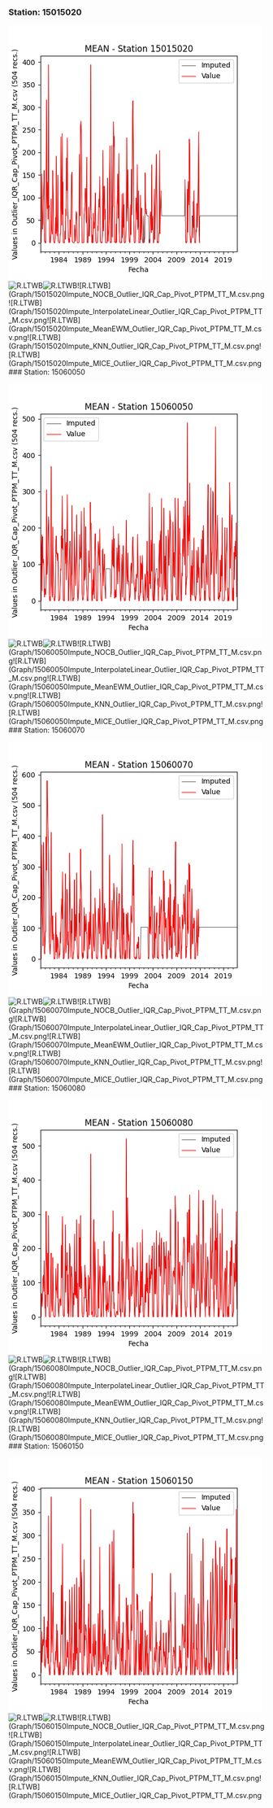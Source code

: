 ### Station: 15015020

![R.LTWB](Graph/15015020_Impute_Mean_Outlier_IQR_Cap_Pivot_PTPM_TT_M.csv.png)![R.LTWB](Graph/15015020Impute_Median_Outlier_IQR_Cap_Pivot_PTPM_TT_M.csv.png)![R.LTWB](Graph/15015020Impute_LOCF_Outlier_IQR_Cap_Pivot_PTPM_TT_M.csv.png)![R.LTWB](Graph/15015020Impute_NOCB_Outlier_IQR_Cap_Pivot_PTPM_TT_M.csv.png![R.LTWB](Graph/15015020Impute_InterpolateLinear_Outlier_IQR_Cap_Pivot_PTPM_TT_M.csv.png![R.LTWB](Graph/15015020Impute_MeanEWM_Outlier_IQR_Cap_Pivot_PTPM_TT_M.csv.png![R.LTWB](Graph/15015020Impute_KNN_Outlier_IQR_Cap_Pivot_PTPM_TT_M.csv.png![R.LTWB](Graph/15015020Impute_MICE_Outlier_IQR_Cap_Pivot_PTPM_TT_M.csv.png### Station: 15060050

![R.LTWB](Graph/15060050_Impute_Mean_Outlier_IQR_Cap_Pivot_PTPM_TT_M.csv.png)![R.LTWB](Graph/15060050Impute_Median_Outlier_IQR_Cap_Pivot_PTPM_TT_M.csv.png)![R.LTWB](Graph/15060050Impute_LOCF_Outlier_IQR_Cap_Pivot_PTPM_TT_M.csv.png)![R.LTWB](Graph/15060050Impute_NOCB_Outlier_IQR_Cap_Pivot_PTPM_TT_M.csv.png![R.LTWB](Graph/15060050Impute_InterpolateLinear_Outlier_IQR_Cap_Pivot_PTPM_TT_M.csv.png![R.LTWB](Graph/15060050Impute_MeanEWM_Outlier_IQR_Cap_Pivot_PTPM_TT_M.csv.png![R.LTWB](Graph/15060050Impute_KNN_Outlier_IQR_Cap_Pivot_PTPM_TT_M.csv.png![R.LTWB](Graph/15060050Impute_MICE_Outlier_IQR_Cap_Pivot_PTPM_TT_M.csv.png### Station: 15060070

![R.LTWB](Graph/15060070_Impute_Mean_Outlier_IQR_Cap_Pivot_PTPM_TT_M.csv.png)![R.LTWB](Graph/15060070Impute_Median_Outlier_IQR_Cap_Pivot_PTPM_TT_M.csv.png)![R.LTWB](Graph/15060070Impute_LOCF_Outlier_IQR_Cap_Pivot_PTPM_TT_M.csv.png)![R.LTWB](Graph/15060070Impute_NOCB_Outlier_IQR_Cap_Pivot_PTPM_TT_M.csv.png![R.LTWB](Graph/15060070Impute_InterpolateLinear_Outlier_IQR_Cap_Pivot_PTPM_TT_M.csv.png![R.LTWB](Graph/15060070Impute_MeanEWM_Outlier_IQR_Cap_Pivot_PTPM_TT_M.csv.png![R.LTWB](Graph/15060070Impute_KNN_Outlier_IQR_Cap_Pivot_PTPM_TT_M.csv.png![R.LTWB](Graph/15060070Impute_MICE_Outlier_IQR_Cap_Pivot_PTPM_TT_M.csv.png### Station: 15060080

![R.LTWB](Graph/15060080_Impute_Mean_Outlier_IQR_Cap_Pivot_PTPM_TT_M.csv.png)![R.LTWB](Graph/15060080Impute_Median_Outlier_IQR_Cap_Pivot_PTPM_TT_M.csv.png)![R.LTWB](Graph/15060080Impute_LOCF_Outlier_IQR_Cap_Pivot_PTPM_TT_M.csv.png)![R.LTWB](Graph/15060080Impute_NOCB_Outlier_IQR_Cap_Pivot_PTPM_TT_M.csv.png![R.LTWB](Graph/15060080Impute_InterpolateLinear_Outlier_IQR_Cap_Pivot_PTPM_TT_M.csv.png![R.LTWB](Graph/15060080Impute_MeanEWM_Outlier_IQR_Cap_Pivot_PTPM_TT_M.csv.png![R.LTWB](Graph/15060080Impute_KNN_Outlier_IQR_Cap_Pivot_PTPM_TT_M.csv.png![R.LTWB](Graph/15060080Impute_MICE_Outlier_IQR_Cap_Pivot_PTPM_TT_M.csv.png### Station: 15060150

![R.LTWB](Graph/15060150_Impute_Mean_Outlier_IQR_Cap_Pivot_PTPM_TT_M.csv.png)![R.LTWB](Graph/15060150Impute_Median_Outlier_IQR_Cap_Pivot_PTPM_TT_M.csv.png)![R.LTWB](Graph/15060150Impute_LOCF_Outlier_IQR_Cap_Pivot_PTPM_TT_M.csv.png)![R.LTWB](Graph/15060150Impute_NOCB_Outlier_IQR_Cap_Pivot_PTPM_TT_M.csv.png![R.LTWB](Graph/15060150Impute_InterpolateLinear_Outlier_IQR_Cap_Pivot_PTPM_TT_M.csv.png![R.LTWB](Graph/15060150Impute_MeanEWM_Outlier_IQR_Cap_Pivot_PTPM_TT_M.csv.png![R.LTWB](Graph/15060150Impute_KNN_Outlier_IQR_Cap_Pivot_PTPM_TT_M.csv.png![R.LTWB](Graph/15060150Impute_MICE_Outlier_IQR_Cap_Pivot_PTPM_TT_M.csv.png